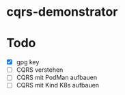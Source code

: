 # cqrs-demonstrator

# Todo
- [x] gpg key
- [ ] CQRS verstehen
- [ ] CQRS mit PodMan aufbauen
- [ ] CQRS mit Kind K8s aufbauen
